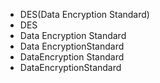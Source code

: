 - DES(Data Encryption Standard)
- DES
- Data Encryption Standard
- Data EncryptionStandard
- DataEncryption Standard
- DataEncryptionStandard
